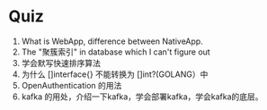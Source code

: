 # Quiz
1. What is WebApp, difference between NativeApp.
2. The "聚簇索引" in database which I can't figure out
3. 学会默写快速排序算法
4. 为什么 []interface{} 不能转换为 []int?(GOLANG）中
5. OpenAuthentication 的用法
6. kafka 的用处，介绍一下kafka，学会部署kafka，学会kafka的底层。
